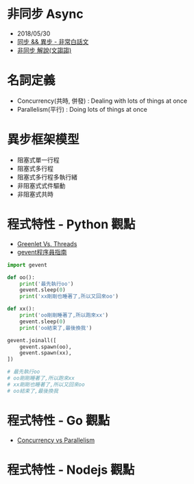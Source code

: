 # 非同步 Async

- 2018/05/30
- [同步 && 異步 - 非常白話文](https://medium.com/@hyWang/%E9%9D%9E%E5%90%8C%E6%AD%A5-asynchronous-%E8%88%87%E5%90%8C%E6%AD%A5-synchronous-%E7%9A%84%E5%B7%AE%E7%95%B0-c7f99b9a298a)
- [非同步 解說(文謅謅)](https://www.ithome.com.tw/node/74544)



# 名詞定義

- Concurrency(共時, 併發) : Dealing with lots of things at once
- Parallelism(平行) : Doing        lots of things at once



# 異步框架模型

- 阻塞式單一行程
- 阻塞式多行程
- 阻塞式多行程多執行緒
- 非阻塞式式件驅動
- 非阻塞式共時



# 程式特性 - Python 觀點

- [Greenlet Vs. Threads](https://stackoverflow.com/questions/15556718/greenlet-vs-threads)
- [gevent程序員指南](http://hhkbp2.github.io/gevent-tutorial/)


```py
import gevent

def oo():
    print('最先執行oo')
    gevent.sleep(0)
    print('xx剛剛也睡著了,所以又回來oo')

def xx():
    print('oo剛剛睡著了,所以跑來xx')
    gevent.sleep(0)
    print('oo結束了,最後換我')

gevent.joinall([
    gevent.spawn(oo),
    gevent.spawn(xx),
])

# 最先執行oo
# oo剛剛睡著了,所以跑來xx
# xx剛剛也睡著了,所以又回來oo
# oo結束了,最後換我
```


# 程式特性 - Go 觀點

- [Concurrency vs Parallelism](https://blog.golang.org/concurrency-is-not-parallelism)



# 程式特性 - Nodejs 觀點




